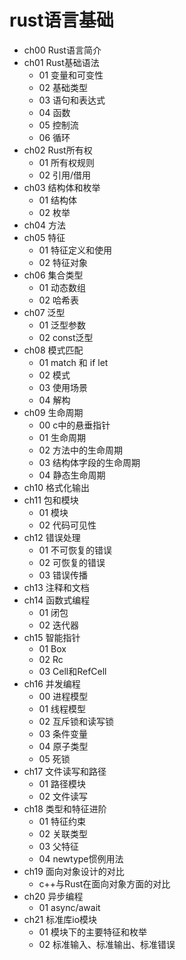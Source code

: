 # rust语言基础

- ch00 Rust语言简介
- ch01 Rust基础语法
  - 01 变量和可变性
  - 02 基础类型
  - 03 语句和表达式
  - 04 函数
  - 05 控制流
  - 06 循环
- ch02 Rust所有权
  - 01 所有权规则
  - 02 引用/借用
- ch03 结构体和枚举
  - 01 结构体
  - 02 枚举
- ch04 方法
- ch05 特征
  - 01 特征定义和使用
  - 02 特征对象
- ch06 集合类型
  - 01 动态数组
  - 02 哈希表
- ch07 泛型
  - 01 泛型参数
  - 02 const泛型
- ch08 模式匹配
  - 01 match 和 if let
  - 02 模式
  - 03 使用场景
  - 04 解构
- ch09 生命周期
  - 00 c中的悬垂指针
  - 01 生命周期
  - 02 方法中的生命周期
  - 03 结构体字段的生命周期
  - 04 静态生命周期
- ch10 格式化输出
- ch11 包和模块
  - 01 模块
  - 02 代码可见性
- ch12 错误处理
  - 01 不可恢复的错误
  - 02 可恢复的错误
  - 03 错误传播
- ch13 注释和文档
- ch14 函数式编程
  - 01 闭包
  - 02 迭代器
- ch15 智能指针
  - 01 Box
  - 02 Rc
  - 03 Cell和RefCell
- ch16 并发编程
  - 00 进程模型
  - 01 线程模型
  - 02 互斥锁和读写锁
  - 03 条件变量
  - 04 原子类型
  - 05 死锁
- ch17 文件读写和路径
  - 01 路径模块
  - 02 文件读写
- ch18 类型和特征进阶
  - 01 特征约束
  - 02 关联类型
  - 03 父特征
  - 04 newtype惯例用法
- ch19 面向对象设计的对比
  - c++与Rust在面向对象方面的对比
- ch20 异步编程
  - 01 async/await
- ch21 标准库io模块
  - 01 模块下的主要特征和枚举
  - 02 标准输入、标准输出、标准错误

